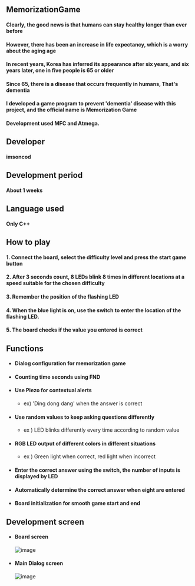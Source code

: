 ## MemorizationGame
#### Clearly, the good news is that humans can stay healthy longer than ever before
#### However, there has been an increase in life expectancy, which is a worry about the aging age
#### In recent years, Korea has inferred its appearance after six years, and six years later, one in five people is 65 or older
#### Since 65, there is a disease that occurs frequently in humans, That's dementia
#### I developed a game program to prevent 'dementia' disease with this project, and the official name is Memorization Game 
#### Development used MFC and Atmega.
## Developer
#### imsoncod
## Development period
#### About 1 weeks
## Language used
#### Only C++
## How to play
#### 1. Connect the board, select the difficulty level and press the start game button
#### 2. After 3 seconds count, 8 LEDs blink 8 times in different locations at a speed suitable for the chosen difficulty
#### 3. Remember the position of the flashing LED
#### 4. When the blue light is on, use the switch to enter the location of the flashing LED.
#### 5. The board checks if the value you entered is correct
## Functions
* #### Dialog configuration for memorization game
* #### Counting time seconds using FND
* #### Use Piezo for contextual alerts 
  * ex) 'Ding dong dang' when the answer is correct
* #### Use random values to keep asking questions differently
  * ex ) LED blinks differently every time according to random value
* #### RGB LED output of different colors in different situations
  * ex ) Green light when correct, red light when incorrect
* #### Enter the correct answer using the switch, the number of inputs is displayed by LED
* #### Automatically determine the correct answer when eight are entered
* #### Board initialization for smooth game start and end
## Development screen
* #### Board screen
     ![image](https://user-images.githubusercontent.com/48934537/71764638-a5ce0e80-2f2d-11ea-9e5a-a6ceed194954.png)
* #### Main Dialog screen
     ![image](https://user-images.githubusercontent.com/48934537/71762777-f6863d00-2f16-11ea-8c3b-f0df90069166.png)
